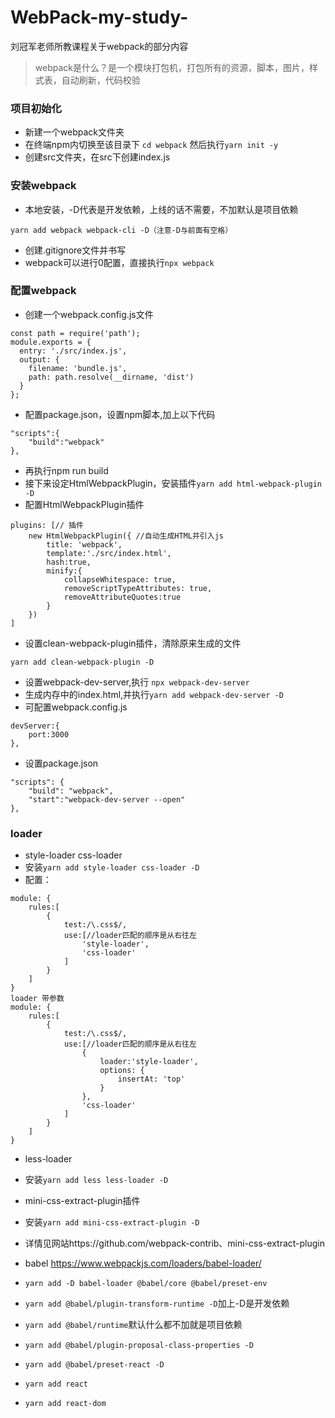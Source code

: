 # WebPack-my-study-
刘冠军老师所教课程关于webpack的部分内容
>webpack是什么？是一个模块打包机，打包所有的资源，脚本，图片，样式表，自动刷新，代码校验

### 项目初始化
- 新建一个webpack文件夹
- 在终端npm内切换至该目录下 ```cd webpack``` 然后执行```yarn init -y```
- 创建src文件夹，在src下创建index.js

### 安装webpack
- 本地安装，-D代表是开发依赖，上线的话不需要，不加默认是项目依赖
```
yarn add webpack webpack-cli -D（注意-D与前面有空格）
```
- 创建.gitignore文件并书写
- webpack可以进行0配置，直接执行```npx webpack```

### 配置webpack
- 创建一个webpack.config.js文件
```
const path = require('path');
module.exports = {
  entry: './src/index.js',
  output: {
    filename: 'bundle.js',
    path: path.resolve(__dirname, 'dist')
  }
};
```
- 配置package.json，设置npm脚本,加上以下代码
```
"scripts":{
    "build":"webpack"
},
```
- 再执行npm run build
- 接下来设定HtmlWebpackPlugin，安装插件```yarn add html-webpack-plugin -D```
- 配置HtmlWebpackPlugin插件
```
plugins: [// 插件
    new HtmlWebpackPlugin({ //自动生成HTML并引入js
        title: 'webpack',
        template:'./src/index.html',
        hash:true,
        minify:{
            collapseWhitespace: true,
            removeScriptTypeAttributes: true,
            removeAttributeQuotes:true
        }
    })
]
```
- 设置clean-webpack-plugin插件，清除原来生成的文件
```
yarn add clean-webpack-plugin -D
```
- 设置webpack-dev-server,执行 ```npx webpack-dev-server```
- 生成内存中的index.html,并执行```yarn add webpack-dev-server -D```
- 可配置webpack.config.js
```
devServer:{
    port:3000
},
```
- 设置package.json
```
"scripts": {
    "build": "webpack",
    "start":"webpack-dev-server --open"
},
```
### loader
- style-loader css-loader
- 安装```yarn add style-loader css-loader -D```
- 配置：
```
module: {
    rules:[
        {
            test:/\.css$/,
            use:[//loader匹配的顺序是从右往左
                'style-loader',
                'css-loader'
            ]
        }
    ]
}
loader 带参数
module: {
    rules:[
        {
            test:/\.css$/,
            use:[//loader匹配的顺序是从右往左
                {
                    loader:'style-loader',
                    options: {
                        insertAt: 'top'
                    }
                },
                'css-loader'
            ]
        }
    ]
}
```
- less-loader
- 安装```yarn add less less-loader -D```
- mini-css-extract-plugin插件
- 安装```yarn add mini-css-extract-plugin -D```
- 详情见网站https://github.com/webpack-contrib、mini-css-extract-plugin
- babel https://www.webpackjs.com/loaders/babel-loader/
- ```yarn add -D babel-loader @babel/core @babel/preset-env```

- ```yarn add @babel/plugin-transform-runtime -D```加上-D是开发依赖
- ```yarn add @babel/runtime```默认什么都不加就是项目依赖
- ```yarn add @babel/plugin-proposal-class-properties -D```
- ```yarn add @babel/preset-react -D```
- ```yarn add react```
- ```yarn add react-dom```

